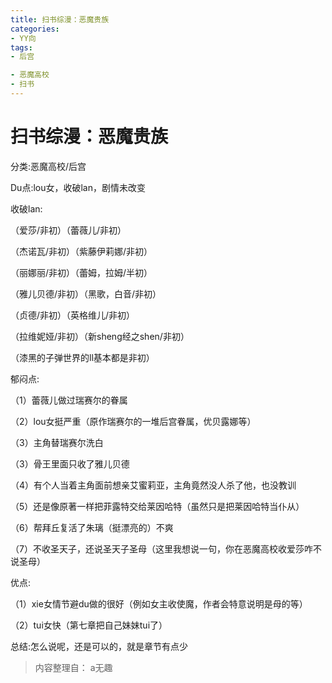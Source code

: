 ```yaml
---
title: 扫书综漫：恶魔贵族
categories:
- YY向
tags:
- 后宫

- 恶魔高校
- 扫书
---
```

# 扫书综漫：恶魔贵族
分类:恶魔高校/后宫

Du点:lou女，收破lan，剧情未改变

收破lan:

（爱莎/非初）（蕾薇儿/非初）

（杰诺瓦/非初）（紫藤伊莉娜/非初）

（丽娜丽/非初）（蕾姆，拉姆/半初）

（雅儿贝德/非初）（黑歌，白音/非初）

（贞德/非初）（英格维儿/非初）

（拉维妮娅/非初）（新sheng经之shen/非初）

（漆黑的子弹世界的ll基本都是非初）

郁闷点:

（1）蕾薇儿做过瑞赛尔的眷属

（2）lou女挺严重（原作瑞赛尔的一堆后宫眷属，优贝露娜等）

（3）主角替瑞赛尔洗白

（3）骨王里面只收了雅儿贝德

（4）有个人当着主角面前想亲艾蜜莉亚，主角竟然没人杀了他，也没教训

（5）还是像原著一样把菲露特交给莱因哈特（虽然只是把莱因哈特当仆从）

（6）帮拜丘复活了朱璃（挺漂亮的）不爽

（7）不收圣天子，还说圣天子圣母（这里我想说一句，你在恶魔高校收爱莎咋不说圣母）

优点:

（1）xie女情节避du做的很好（例如女主收使魔，作者会特意说明是母的等）

（2）tui女快（第七章把自己妹妹tui了）

总结:怎么说呢，还是可以的，就是章节有点少


> 内容整理自： a无趣